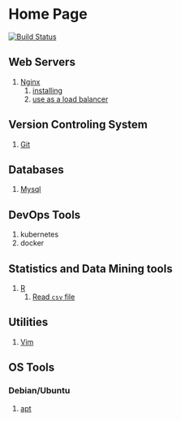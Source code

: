 # Home Page

[![Build Status](https://travis-ci.org/numb95/cheatsheet.svg?branch=master)](https://travis-ci.org/numb95/cheatsheet)

## Web Servers

1. [Nginx](nginx.md)
   1. [installing](nginx.md#install)
   2. [use as a load balancer](nginx.md#config-as-a-load-balancer)

## Version Controling System

1. [Git](git.md)

## Databases

1. [Mysql](mysql.md)

## DevOps Tools

1. kubernetes
2. docker

## Statistics and Data Mining tools

1. [R](https://github.com/numb95/cheatsheet/tree/b4f7f3dda7cd934199f8c9be4d5758dbe0a4fae4/R.md)
   1. [Read `csv` file](https://github.com/numb95/cheatsheet/tree/b4f7f3dda7cd934199f8c9be4d5758dbe0a4fae4/R.md#Read-csv-file)

## Utilities

1. [Vim](https://github.com/numb95/cheatsheet/tree/b4f7f3dda7cd934199f8c9be4d5758dbe0a4fae4/vim.md)

## OS Tools

### Debian/Ubuntu

1. [apt](https://github.com/numb95/cheatsheet/tree/b4f7f3dda7cd934199f8c9be4d5758dbe0a4fae4/apt.md)

